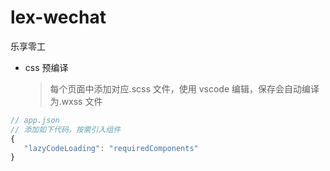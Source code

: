 # lex-wechat

乐享零工

- css 预编译
  > 每个页面中添加对应.scss 文件，使用 vscode 编辑，保存会自动编译为.wxss 文件

```js
// app.json
// 添加如下代码，按需引入组件
{
   "lazyCodeLoading": "requiredComponents"
}
```
